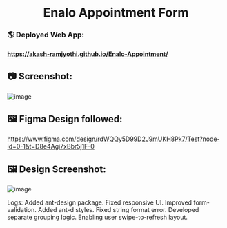 <h1 align="center">Enalo Appointment Form</h1>

### 🌎 Deployed Web App:
#### https://akash-ramjyothi.github.io/Enalo-Appointment/

## 📷 Screenshot:
![image](https://github.com/user-attachments/assets/b8fdf821-efa0-45fa-8653-d60db399c143)

## 🖼️ Figma Design followed:
https://www.figma.com/design/rdWQQy5D99D2J9mUKH8Pk7/Test?node-id=0-1&t=D8e4Agi7xBbr5j1F-0

## 🖼️ Design Screenshot:
![image](https://github.com/user-attachments/assets/5e73038a-c38f-466f-9c50-b77315f55a34)

Logs:
Added ant-design package.
Fixed responsive UI.
Improved form-validation.
Added ant-d styles.
Fixed string format error.
Developed separate grouping logic.
Enabling user swipe-to-refresh layout.
